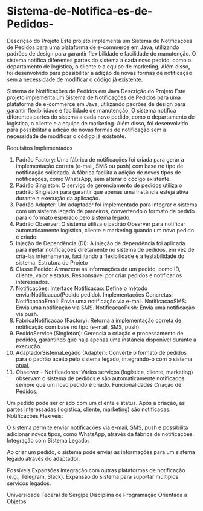 # Sistema-de-Notifica-es-de-Pedidos-
Descrição do Projeto
Este projeto implementa um Sistema de Notificações de Pedidos para uma plataforma de e-commerce em Java, utilizando padrões de design para garantir flexibilidade e facilidade de manutenção. O sistema notifica diferentes partes do sistema a cada novo pedido, como o departamento de logística, o cliente e a equipe de marketing. Além disso, foi desenvolvido para possibilitar a adição de novas formas de notificação sem a necessidade de modificar o código já existente.


Sistema de Notificações de Pedidos em Java
Descrição do Projeto
Este projeto implementa um Sistema de Notificações de Pedidos para uma plataforma de e-commerce em Java, utilizando padrões de design para garantir flexibilidade e facilidade de manutenção. O sistema notifica diferentes partes do sistema a cada novo pedido, como o departamento de logística, o cliente e a equipe de marketing. Além disso, foi desenvolvido para possibilitar a adição de novas formas de notificação sem a necessidade de modificar o código já existente.

Requisitos Implementados
1. Padrão Factory:
Uma fábrica de notificações foi criada para gerar a implementação correta (e-mail, SMS ou push) com base no tipo de notificação solicitada.
A fábrica facilita a adição de novos tipos de notificações, como WhatsApp, sem alterar o código existente.
2. Padrão Singleton:
O serviço de gerenciamento de pedidos utiliza o padrão Singleton para garantir que apenas uma instância esteja ativa durante a execução da aplicação.
3. Padrão Adapter:
Um adaptador foi implementado para integrar o sistema com um sistema legado de parceiros, convertendo o formato de pedido para o formato esperado pelo sistema legado.
4. Padrão Observer:
O sistema utiliza o padrão Observer para notificar automaticamente logística, cliente e marketing quando um novo pedido é criado.
5. Injeção de Dependência (DI):
A injeção de dependência foi aplicada para injetar notificações diretamente no sistema de pedidos, em vez de criá-las internamente, facilitando a flexibilidade e a testabilidade do sistema.
Estrutura do Projeto
1. Classe Pedido:
Armazena as informações de um pedido, como ID, cliente, valor e status.
Responsável por criar pedidos e notificar os interessados.
2. Notificações:
Interface Notificacao: Define o método enviarNotificacao(Pedido pedido).
Implementações Concretas:
NotificacaoEmail: Envia uma notificação via e-mail.
NotificacaoSMS: Envia uma notificação via SMS.
NotificacaoPush: Envia uma notificação via push.
3. FabricaNotificacao (Factory):
Retorna a implementação correta de notificação com base no tipo (e-mail, SMS, push).
4. PedidoService (Singleton):
Gerencia a criação e processamento de pedidos, garantindo que haja apenas uma instância disponível durante a execução.
5. AdaptadorSistemaLegado (Adapter):
Converte o formato de pedidos para o padrão aceito pelo sistema legado, integrando-o com o sistema atual.
6. Observer - Notificadores:
Vários serviços (logística, cliente, marketing) observam o sistema de pedidos e são automaticamente notificados sempre que um novo pedido é criado.
Funcionalidades
Criação de Pedidos:

Um pedido pode ser criado com um cliente e status.
Após a criação, as partes interessadas (logística, cliente, marketing) são notificadas.
Notificações Flexíveis:

O sistema permite enviar notificações via e-mail, SMS, push e possibilita adicionar novos tipos, como WhatsApp, através da fábrica de notificações.
Integração com Sistema Legado:

Ao criar um pedido, o sistema pode enviar as informações para um sistema legado através do adaptador.

Possíveis Expansões
Integração com outras plataformas de notificação (e.g., Telegram, Slack).
Expansão do sistema para suportar múltiplos serviços legados.

Universidade Federal de Sergipe
Disciplina de Programação Orientada a Objetos

